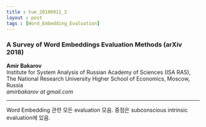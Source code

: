 ```yaml
---
title : tue_20180911_3
layout : post
tags : [Word_Embedding_Evaluation]
---
```


<h3> A Survey of Word Embeddings Evaluation Methods (arXiv 2018) </h3>


<p><b>Amir Bakarov </b> <br/>
Institute for System Analysis of Russian Academy of Sciences (ISA RAS),<br/>
The National Research University Higher School of Economics, Moscow, Russia <br/>
<em>amirbakarov at gmail.com</em>


<hr />
<p>
Word Embedding 관련 모든 evaluation 모음. 중점은 subconscious intrinsic evaluation에 있음.
</p>